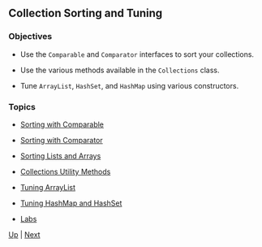 ## Collection Sorting and Tuning

### Objectives

* Use the `Comparable` and `Comparator` interfaces to sort your collections.

* Use the various methods available in the `Collections` class.

* Tune `ArrayList`, `HashSet`, and `HashMap` using various constructors.

### Topics

*  [Sorting with Comparable](SortingwithComparable.md)

*  [Sorting with Comparator](SortingwithComparator.md)

*  [Sorting Lists and Arrays](SortingListsandArrays.md)

*  [Collections Utility Methods](CollectionsUtilityMethods.md)

*  [Tuning ArrayList](TuningArrayList.md)

*  [Tuning HashMap and HashSet](TuningHashMapandHashSet.md)

*  [Labs](Labs.md)

[Up](../README.md) | [Next](SortingwithComparable.md)

